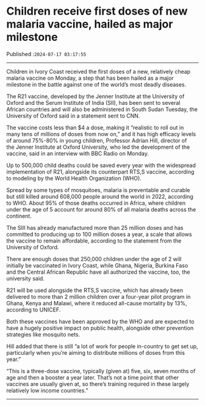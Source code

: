 # Children receive first doses of new malaria vaccine, hailed as major milestone

Published :`2024-07-17 03:17:55`

---

Children in Ivory Coast received the first doses of a new, relatively cheap malaria vaccine on Monday, a step that has been hailed as a major milestone in the battle against one of the world’s most deadly diseases.

The R21 vaccine, developed by the Jenner Institute at the University of Oxford and the Serum Institute of India (SII), has been sent to several African countries and will also be administered in South Sudan Tuesday, the University of Oxford said in a statement sent to CNN.

The vaccine costs less than $4 a dose, making it “realistic to roll out in many tens of millions of doses from now on,” and it has high efficacy levels of around 75%-80% in young children, Professor Adrian Hill, director of the Jenner Institute at Oxford University, who led the development of the vaccine, said in an interview with BBC Radio on Monday.

Up to 500,000 child deaths could be saved every year with the widespread implementation of R21, alongside its counterpart RTS,S vaccine, according to modeling by the World Health Organization (WHO).

Spread by some types of mosquitoes, malaria is preventable and curable but still killed around 608,000 people around the world in 2022, according to WHO. About 95% of those deaths occurred in Africa, where children under the age of 5 account for around 80% of all malaria deaths across the continent.

The SIII has already manufactured more than 25 million doses and has committed to producing up to 100 million doses a year, a scale that allows the vaccine to remain affordable, according to the statement from the University of Oxford.

There are enough doses that 250,000 children under the age of 2 will initially be vaccinated in Ivory Coast, while Ghana, Nigeria, Burkina Faso and the Central African Republic have all authorized the vaccine, too, the university said.

R21 will be used alongside the RTS,S vaccine, which has already been delivered to more than 2 million children over a four-year pilot program in Ghana, Kenya and Malawi, where it reduced all-cause mortality by 13%, according to UNICEF.

Both these vaccines have been approved by the WHO and are expected to have a hugely positive impact on public health, alongside other prevention strategies like mosquito nets.

Hill added that there is still “a lot of work for people in-country to get set up, particularly when you’re aiming to distribute millions of doses from this year.”

“This is a three-dose vaccine, typically (given at) five, six, seven months of age and then a booster a year later. That’s not a time point that other vaccines are usually given at, so there’s training required in these largely relatively low income countries.”

---

